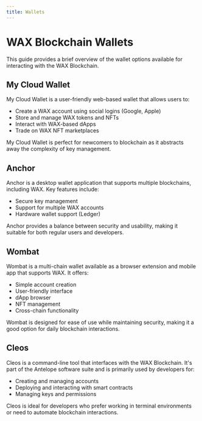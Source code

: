 ```yaml
---
title: Wallets
---
```


# WAX Blockchain Wallets

This guide provides a brief overview of the wallet options available for interacting with the WAX Blockchain.

## My Cloud Wallet

My Cloud Wallet is a user-friendly web-based wallet that allows users to:

- Create a WAX account using social logins (Google, Apple)
- Store and manage WAX tokens and NFTs
- Interact with WAX-based dApps
- Trade on WAX NFT marketplaces

My Cloud Wallet is perfect for newcomers to blockchain as it abstracts away the complexity of key management.

<ActionHighlight label="Create your Cloud Wallet account" href="https://www.mycloudwallet.com/register" />

## Anchor

Anchor is a desktop wallet application that supports multiple blockchains, including WAX. Key features include:

- Secure key management
- Support for multiple WAX accounts
- Hardware wallet support (Ledger)

Anchor provides a balance between security and usability, making it suitable for both regular users and developers.

<ActionHighlight label="Get Anchor for Desktop or Mobile" href="https://www.greymass.com/anchor" />

## Wombat

Wombat is a multi-chain wallet available as a browser extension and mobile app that supports WAX. It offers:

- Simple account creation
- User-friendly interface
- dApp browser
- NFT management
- Cross-chain functionality

Wombat is designed for ease of use while maintaining security, making it a good option for daily blockchain interactions.

<ActionHighlight label="Get Wombat for Desktop, Mobile, or Browser" href="https://www.wombat.app/the-app" />

## Cleos

Cleos is a command-line tool that interfaces with the WAX Blockchain. It's part of the Antelope software suite and is primarily used by developers for:

- Creating and managing accounts
- Deploying and interacting with smart contracts
- Managing keys and permissions

Cleos is ideal for developers who prefer working in terminal environments or need to automate blockchain interactions.

<ActionHighlight label="Learn more about cleos" href="/build/tools/blockchain_tools#cleos" />
